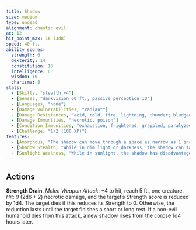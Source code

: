 ```yaml
---
title: Shadow
size: medium
type: undead
alignment: chaotic evil
ac: 12
hit_point_max: 16 (3d8)
speed: 40 ft.
ability_scores:
  strength: 6
  dexterity: 14
  constitution: 13
  intelligence: 6
  wisdom: 10
  charisma: 8
stats:
  - [Skills, "stealth +4"]
  - [Senses, "darkvision 60 ft., passive perception 10"]
  - [Languages, "none"]
  - [Damage Vulnerabilities, "radiant"]
  - [Damage Resistances, "acid, cold, fire, lightning, thunder; bludgeoning, piercing, and slashing from nonmagical weapons"]
  - [Damage Immunities, "necrotic, poison"]
  - [Condition Immunities, "exhaustion, frightened, grappled, paralyzed, petrified, poisoned, prone, restrained"]
  - [Challenge, "1/2 (100 XP)"]
features:
  - [Amorphous, "The shadow can move through a space as narrow as 1 inch wide without squeezing."]
  - [Shadow Stealth, "While in dim light or darkness, the shadow can take the Hide action as a bonus action. Its stealth bonus is also improved to +6."]
  - [Sunlight Weakness, "While in sunlight, the shadow has disadvantage on attack rolls, ability checks, and saving throws."]
---
```


## Actions

**Strength Drain**. *Melee Weapon Attack*: +4 to hit, reach 5 ft., one creature. *Hit*: 9 (2d6 + 2) necrotic damage, and the target’s Strength score is reduced by 1d4. The target dies if this reduces its Strength to 0. Otherwise, the reduction lasts until the target finishes a short or long rest. If a non-evil humanoid dies from this attack, a new shadow rises from the corpse 1d4 hours later.

